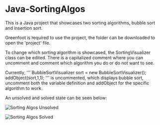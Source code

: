 # Java-SortingAlgos

This is a Java project that showcases two sorting algorithms, bubble sort and insertion sort.

Greenfoot is required to use the project, the folder can be downloaded to open the 'project' file.

To change which sorting algorithm is showcased, the SortingVisualizer class can be edited.
There is a capitalized comment where you can uncomment and comment which algorithm you do or
do not want to see.

Currently,
'''
BubbleSortVisualizer sort = new BubbleSortVisualizer();
addObject(sort,1,1);
'''
is uncommented, which displays bubble sort, uncomment both the variable definition and addObject
for the specific algorithm to work.

An unsolved and solved state can be seen below:

![Sorting Algos Unsolved](https://i.imgur.com/6yZVSFq.png)

![Sorting Algos Solved](https://i.imgur.com/7YovSjJ.png)
